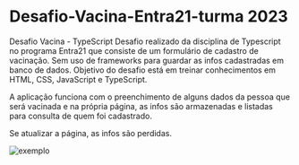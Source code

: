 # Desafio-Vacina-Entra21-turma 2023

Desafio Vacina - TypeScript
Desafio realizado da disciplina de Typescript no programa Entra21 que consiste de um formulário de cadastro de vacinação. Sem uso de frameworks para guardar as infos cadastradas em banco de dados.
Objetivo do desafio está em treinar conhecimentos em HTML, CSS, JavaScript e TypeScript.

A aplicação funciona com o preenchimento de alguns dados da pessoa que será vacinada e na própria página, as infos são armazenadas e listadas para consulta de quem foi cadastrado.

Se atualizar a página, as infos são perdidas. 



![exemplo](https://github.com/Ricardo3113/Desafio-Vacina-Entra21-2023/assets/72181931/47521fe4-d410-49a9-823d-55c9c8c7f974)

